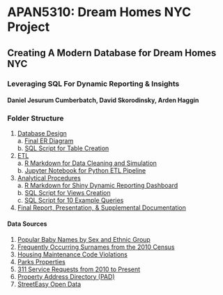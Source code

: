 # APAN5310: Dream Homes NYC Project

## Creating A Modern Database for Dream Homes NYC
### Leveraging SQL For Dynamic Reporting & Insights <br> 
#### Daniel Jesurum Cumberbatch, David Skorodinsky, Arden Haggin <br>

### Folder Structure <br> 
1. [Database Design](https://github.com/ardenhaggin/APAN5310-NYC-Dream-Homes-Project/tree/main/Database%20Design) <br>
  a. [Final ER Diagram](https://github.com/ardenhaggin/APAN5310-NYC-Dream-Homes-Project/blob/main/Database%20Design/Final%20ER%20Diagram.pdf) <br>
  b. [SQL Script for Table Creation](https://github.com/ardenhaggin/APAN5310-NYC-Dream-Homes-Project/blob/main/Database%20Design/tables.sql) <br>
3. [ETL](https://github.com/ardenhaggin/APAN5310-NYC-Dream-Homes-Project/tree/main/ETL) <br>
  a. [R Markdown for Data Cleaning and Simulation](https://github.com/ardenhaggin/APAN5310-NYC-Dream-Homes-Project/blob/main/ETL/DataCleaning_Simulation.Rmd) <br>
  b. [Jupyter Notebook for Python ETL Pipeline](https://github.com/ardenhaggin/APAN5310-NYC-Dream-Homes-Project/blob/main/ETL/ETL%20Pipeline.ipynb) <br>
4. [Analytical Procedures](https://github.com/ardenhaggin/APAN5310-NYC-Dream-Homes-Project/tree/main/Analytical%20Procedures) <br>
  a. [R Markdown for Shiny Dynamic Reporting Dashboard](https://github.com/ardenhaggin/APAN5310-NYC-Dream-Homes-Project/blob/main/Analytical%20Procedures/Dynamic%20Reporting%20Dashboard%20(C%20Suite).Rmd) <br>
  b. [SQL Script for Views Creation](https://github.com/ardenhaggin/APAN5310-NYC-Dream-Homes-Project/blob/main/Analytical%20Procedures/Views%20(Analysts).sql) <br>
  c. [SQL Script for 10 Example Queries](https://github.com/ardenhaggin/APAN5310-NYC-Dream-Homes-Project/blob/main/Analytical%20Procedures/10%20Queries%20(Analysts).sql)
5. [Final Report, Presentation, & Supplemental Documentation](https://github.com/ardenhaggin/APAN5310-NYC-Dream-Homes-Project/tree/main/Final%20Report%2C%20Presentation%2C%20%26%20Supplemental%20Documentation)

#### Data Sources

1. [Popular Baby Names by Sex and Ethnic Group](https://catalog.data.gov/dataset/popular-baby-names/resource/02e8f55e-2157-4cb2-961a-2aabb75cbc8b)
2. [Frequently Occurring Surnames from the 2010 Census](https://www.census.gov/topics/population/genealogy/data/2010_surnames.html)
3. [Housing Maintenance Code Violations](https://data.cityofnewyork.us/Housing-Development/Housing-Maintenance-Code-Violations/wvxf-dwi5/about_data)
4. [Parks Properties](https://data.cityofnewyork.us/Recreation/Parks-Properties/enfh-gkve/about_data)
5. [311 Service Requests from 2010 to Present](https://data.cityofnewyork.us/Social-Services/311-Service-Requests-from-2010-to-Present/erm2-nwe9/about_data)
6. [Property Address Directory (PAD)](https://www.nyc.gov/content/planning/pages/resources/datasets/pad)
7. [StreetEasy Open Data](https://streeteasy.com/blog/data-dashboard/[object%20Object]?agg=Total&metric=Inventory&type=Sales&bedrooms=Any%20Bedrooms&property=Any%20Property%20Type&minDate=2010-01-01&maxDate=2025-07-01&area=Flatiron,Brooklyn%20Heights)




